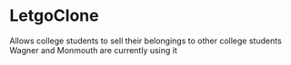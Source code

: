# LetgoClone
Allows college students to sell their belongings to other college students
Wagner and Monmouth are currently using it
